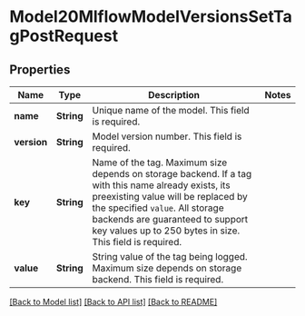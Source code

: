 # Model20MlflowModelVersionsSetTagPostRequest

## Properties

Name | Type | Description | Notes
------------ | ------------- | ------------- | -------------
**name** | **String** | Unique name of the model. This field is required. | 
**version** | **String** | Model version number. This field is required. | 
**key** | **String** | Name of the tag. Maximum size depends on storage backend. If a tag with this name already exists, its preexisting value will be replaced by the specified `value`. All storage backends are guaranteed to support key values up to 250 bytes in size. This field is required. | 
**value** | **String** | String value of the tag being logged. Maximum size depends on storage backend. This field is required. | 

[[Back to Model list]](../README.md#documentation-for-models) [[Back to API list]](../README.md#documentation-for-api-endpoints) [[Back to README]](../README.md)


